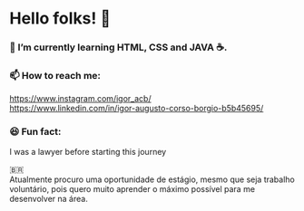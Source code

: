 # Hello folks! 👋

### 🌱 I’m currently learning HTML, CSS and JAVA ☕.

### 📫 How to reach me: 
https://www.instagram.com/igor_acb/  
https://www.linkedin.com/in/igor-augusto-corso-borgio-b5b45695/


### 😆 Fun fact: 
I was a lawyer before starting this journey

🇧🇷  
Atualmente procuro uma oportunidade de estágio, mesmo que seja trabalho voluntário, pois quero muito aprender o máximo possível para me desenvolver na área.

